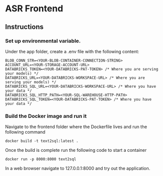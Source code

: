 # ASR Frontend

## Instructions


### Set up environmental variable.
Under the app folder, create a .env file with the following content:

```
BLOB_CONN_STR=<YOUR-BLOB-CONTAINER-CONNECTION-STRING>
ACCOUNT_URL=<YOUR-STORAGE-ACCOUNT-URL>
DATABRICKS_TOKEN=<YOUR-DATABRICKS-PAT-TOKEN> /* Where you are serving your models) */
DATABRICKS_URL=<YOUR-DATABRICKS-WORKSPACE-URL> /* Where you are serving your models) */
DATABRICKS_SQL_URL=<YOUR-DATABRICKS-WORKSPACE-URL> /* Where you have your data */
DATABRICKS_SQL_HTTP_PATH=<YOUR-SQL-WAREHOUSE-HTTP-PATH> 
DATABRICKS_SQL_TOKEN=<YOUR-DATABRICKS-PAT-TOKEN> /* Where you have your data */
```
### Build the Docker image and run it

Navigate to the frontend folder where the Dockerfile lives and run the following command

```
docker build -t text2sql:latest .
```

Once the build is complete run the following code to start a container

```
docker run -p 8000:8000 text2sql
```

In a web browser navigate to 127.0.0.1:8000 and try out the application.